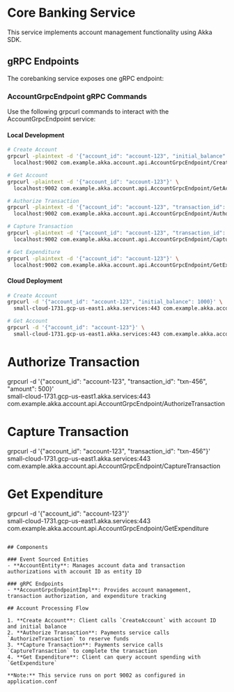 # Core Banking Service

This service implements account management functionality using Akka SDK.

## gRPC Endpoints

The corebanking service exposes one gRPC endpoint:

### AccountGrpcEndpoint gRPC Commands

Use the following grpcurl commands to interact with the AccountGrpcEndpoint service:

#### Local Development
```bash
# Create Account
grpcurl -plaintext -d '{"account_id": "account-123", "initial_balance": 1000}' \
  localhost:9002 com.example.akka.account.api.AccountGrpcEndpoint/CreateAccount
```

```bash
# Get Account
grpcurl -plaintext -d '{"account_id": "account-123"}' \
  localhost:9002 com.example.akka.account.api.AccountGrpcEndpoint/GetAccount
```
```bash
# Authorize Transaction
grpcurl -plaintext -d '{"account_id": "account-123", "transaction_id": "txn-456", "amount": 500}' \
  localhost:9002 com.example.akka.account.api.AccountGrpcEndpoint/AuthorizeTransaction
```
```bash
# Capture Transaction
grpcurl -plaintext -d '{"account_id": "account-123", "transaction_id": "txn-456"}' \
  localhost:9002 com.example.akka.account.api.AccountGrpcEndpoint/CaptureTransaction
```
```bash
# Get Expenditure
grpcurl -plaintext -d '{"account_id": "account-123"}' \
  localhost:9002 com.example.akka.account.api.AccountGrpcEndpoint/GetExpenditure
```

#### Cloud Deployment
```bash
# Create Account
grpcurl -d '{"account_id": "account-123", "initial_balance": 1000}' \
  small-cloud-1731.gcp-us-east1.akka.services:443 com.example.akka.account.api.AccountGrpcEndpoint/CreateAccount
```
```bash
# Get Account
grpcurl -d '{"account_id": "account-123"}' \
  small-cloud-1731.gcp-us-east1.akka.services:443 com.example.akka.account.api.AccountGrpcEndpoint/GetAccount
```

# Authorize Transaction
grpcurl -d '{"account_id": "account-123", "transaction_id": "txn-456", "amount": 500}' \
  small-cloud-1731.gcp-us-east1.akka.services:443 com.example.akka.account.api.AccountGrpcEndpoint/AuthorizeTransaction

# Capture Transaction
grpcurl -d '{"account_id": "account-123", "transaction_id": "txn-456"}' \
  small-cloud-1731.gcp-us-east1.akka.services:443 com.example.akka.account.api.AccountGrpcEndpoint/CaptureTransaction

# Get Expenditure
grpcurl -d '{"account_id": "account-123"}' \
  small-cloud-1731.gcp-us-east1.akka.services:443 com.example.akka.account.api.AccountGrpcEndpoint/GetExpenditure
```

## Components

### Event Sourced Entities
- **AccountEntity**: Manages account data and transaction authorizations with account ID as entity ID

### gRPC Endpoints
- **AccountGrpcEndpointImpl**: Provides account management, transaction authorization, and expenditure tracking

## Account Processing Flow

1. **Create Account**: Client calls `CreateAccount` with account ID and initial balance
2. **Authorize Transaction**: Payments service calls `AuthorizeTransaction` to reserve funds
3. **Capture Transaction**: Payments service calls `CaptureTransaction` to complete the transaction
4. **Get Expenditure**: Client can query account spending with `GetExpenditure`

**Note:** This service runs on port 9002 as configured in application.conf